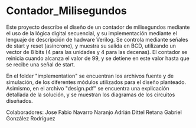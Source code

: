 # Contador_Milisegundos
Este proyecto describe el diseño de un contador de milisegundos mediante el uso de la lógica digital secuencial, y su implementación mediante el lenguaje de descripción de hadware Verilog. Se controla mediante señales de start y reset (asíncrono), y muestra su salida en BCD, utilizando un vector de 8 bits (4 para las unidades y 4 para las decenas). El contador se reinicia cuando alcanza el valor de 99, y se detiene en este valor hasta que se recibe una señal de start.

En el folder "implementation" se encuentran los archivos fuente y de simulación, de los diferentes módulos utilizados para el diseño planteado. Asimismo, en el archivo "design.pdf" se encuentra una explicación detallada de la solución, y se muestran los diagramas de los circuitos diseñados.

Colaboradores:
Jose Fabio Navarro Naranjo
Adrián Dittel Retana
Gabriel González Rodríguez
